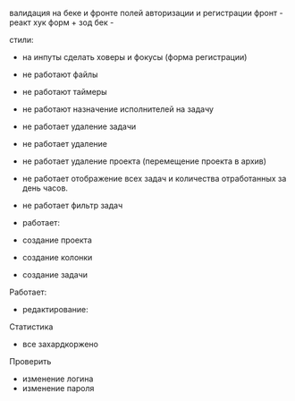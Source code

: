 валидация на беке и фронте полей авторизации и регистрации
фронт - реакт хук форм + зод
бек - 


стили:
- на инпуты сделать ховеры и фокусы (форма регистрации)


- не работают файлы
- не работают таймеры
- не работают назначение исполнителей на задачу
- не работает удаление задачи
- не работает удаление 


- не работает удаление проекта (перемещение проекта в архив)


- не работает отображение всех задач и количества отработанных за день часов.
- не работает фильтр задач


- работает: 
- создание проекта
- создание колонки
- создание задачи

Работает:
- редактирование:


Статистика
- все захардкоржено

Проверить 
- изменение логина
- изменение пароля